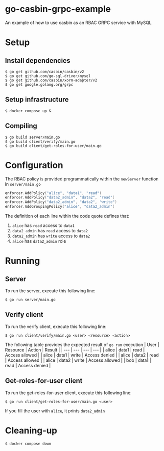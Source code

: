 # go-casbin-grpc-example
An example of how to use casbin as an RBAC GRPC service with MySQL

# Setup
## Install dependencies
```
$ go get github.com/casbin/casbin/v2
$ go get github.com/go-sql-driver/mysql
$ go get github.com/casbin/xorm-adapter/v2
$ go get google.golang.org/grpc
```

## Setup infrastructure
```
$ docker compose up &
```

## Compiling
```
$ go build server/main.go
$ go build client/verify/main.go
$ go build client/get-roles-for-user/main.go
```

# Configuration
The RBAC policy is provided programmatically within the `newServer` function in `server/main.go`
```go
enforcer.AddPolicy("alice", "data1", "read")
enforcer.AddPolicy("data2_admin", "data2", "read")
enforcer.AddPolicy("data2_admin", "data2", "write")
enforcer.AddGroupingPolicy("alice", "data2_admin")
```

The definition of each line within the code quote defines that:
1. `alice` has `read` access to `data1`
2. `data2_admin` has `read` access to `data2`
3. `data2_admin` has `write` access to `data2`
4. `alice` has `data2_admin` role

# Running
## Server
To run the server, execute this following line:
```
$ go run server/main.go
```

## Verify client
To run the verify client, execute this following line:
```
$ go run client/verify/main.go <user> <resource> <action>
```

The following table provides the expected result of `go run` execution
| User | Resource | Action | Result |
| --- | --- | --- | --- |
| alice | data1 | read | Access allowed |
| alice | data1 | write | Access denied |
| alice | data2 | read | Access allowed |
| alice | data2 | write | Access allowed |
| bob | data1 | read | Access denied |

## Get-roles-for-user client
To run the get-roles-for-user client, execute this following line:
```
$ go run client/get-roles-for-user/main.go <user>
```

If you fill the user with `alice`, it prints `data2_admin`

# Cleaning-up
```
$ docker compose down
```
